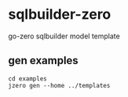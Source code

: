# sqlbuilder-zero

go-zero sqlbuilder model template

## gen examples

```shell
cd examples
jzero gen --home ../templates
```
